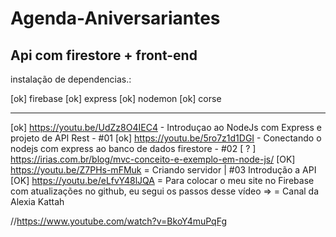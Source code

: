 # Agenda-Aniversariantes
Api com firestore + front-end 
----------------------------------------------------------------
instalação de dependencias.:

[ok] firebase
[ok] express
[ok] nodemon
[ok] corse

----------------------------------------------------------------
[ok] https://youtu.be/UdZz8O4IEC4 - Introduçao ao NodeJs com Express e projeto de API Rest - #01
[ok] https://youtu.be/5ro7z1d1DGI - Conectando o nodejs com express ao banco de dados firestore - #02
[ ? ] https://irias.com.br/blog/mvc-conceito-e-exemplo-em-node-js/
[OK] https://youtu.be/Z7PHs-mFMuk = Criando servidor | #03 Introdução a API 
[OK] https://youtu.be/eLfvY48lJQA = Para colocar o meu site no Firebase com atualizações no github, eu segui os passos desse vídeo =>  = Canal da Alexia Kattah



//https://www.youtube.com/watch?v=BkoY4muPqFg


